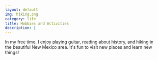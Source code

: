 ```yaml
---
layout: default
img: hiking.png
category: life
title: Hobbies and Activities
description: |
---
```

In my free time, I enjoy playing guitar, reading about history, and hiking in the beautiful New Mexico area. It's fun to visit new places and learn new things!
